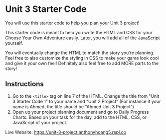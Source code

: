 # Unit 3 Starter Code 

You will use this starter code to help you plan your Unit 3 project! 

This starter code is meant to help you write the HTML and CSS for your Choose Your Own Adventure easily. Later, you will add all of the JavaScript yourself.

You will eventually change the HTML to match the story you're planning. Feel free to also customize the styling in CSS to make your game look cool and give it your own feel! Definitely also feel free to add MORE parts to the story!

## Instructions
1. Go to the `<title>` tag on line 7 of the HTML. Change the title from "Unit 3 Starter Code 1" to your name and "Unit 2 Project" (For instance if your name is Ahmed, the title should be "Ahmed Unit 3 Project")
2. Open up your project planning document and go to Daily Progress Charts. Based on your task for the day, add to the HTML, CSS, or JavaScript of your project.

Live Website: https://unit-3-project.anthonyhoang5.repl.co
